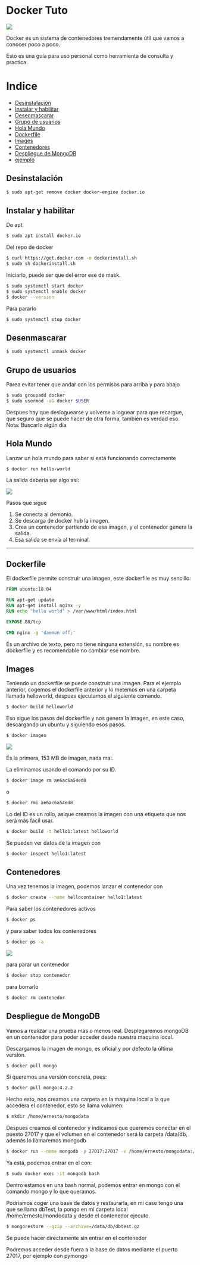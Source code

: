 # Docker Tuto


![](https://github.com/Rijaelto/big_Rata/blob/master/docker/images/dockerlogo.png)

Docker es un sistema de contenedores tremendamente útil que vamos a conocer poco a poco. 

Esto es una guía para uso personal como herramienta de consulta y practica. 


# Indice

<!--ts-->
   * [Desinstalación](#Desinstalación)
   * [Instalar y habilitar](#Instalar-y-habilitar)
   * [Desenmascarar](#Desenmascarar)
   * [Grupo de usuarios](#Grupo-de-usuarios)
   * [Hola Mundo](#Hola-Mundo)
   * [Dockerfile](#Dockerfile)
   * [Images](#Images)
   * [Contenedores](#Contenedores)
   * [Despliegue de MongoDB](#Despliegue-de-MongoDB)
   * [ejemplo](#ejemplo)

<!--te-->


Desinstalación
--------------

```bash
$ sudo apt-get remove docker docker-engine docker.io
```
	
Instalar y habilitar
--------------------

De apt

```bash
$ sudo apt install docker.io
```

Del repo de docker

```bash
$ curl https://get.docker.com -o dockerinstall.sh
$ sudo sh dockerinstall.sh
```

Iniciarlo, puede ser que del error ese de mask.

```bash
$ sudo systemctl start docker
$ sudo systemctl enable docker
$ docker --version
```

Para pararlo

```bash
$ sudo systemctl stop docker
```

Desenmascarar
-------------

```bash
$ sudo systemctl unmask docker
```

Grupo de usuarios
------

Parea evitar tener que andar con los permisos para arriba y para abajo

```bash
$ sudo groupadd docker
$ sudo usermod -aG docker $USER
```

Despues hay que desloguearse y volverse a loguear para que recargue, que seguro que se puede hacer de otra forma, también es verdad eso. Nota: Buscarlo algún día

Hola Mundo
------

Lanzar un hola mundo para saber si está funcionando correctamente

```bash
$ docker run hello-world
```

La salida debería ser algo así:

![](https://github.com/Rijaelto/big_Rata/blob/master/docker/images/helloworld.png)

	
Pasos que sigue
                
1. Se conecta al demonio. 
2. Se descarga de docker hub la imagen.
3. Crea un contenedor partiendo de esa imagen, y el contenedor genera la salida.
4. Esa salida se envía al terminal.
                
----
	
Dockerfile
------

El dockerfile permite construir una imagen, este dockerfile es muy sencillo:

```dockerfile
FROM ubuntu:18.04

RUN apt-get update
RUN apt-get install nginx -y
RUN echo "hello world" > /var/www/html/index.html

EXPOSE 80/tcp

CMD nginx -g 'daemon off;'
```

Es un archivo de texto, pero no tiene ninguna extensión, su nombre es dockerfile y es recomendable no cambiar ese nombre. 


Images
------

Teniendo un dockerfile se puede construir una imagen. Para el ejemplo anterior, cogemos el dockerfile anterior y lo metemos en una carpeta llamada helloworld, despues ejecutamos el siguiente comando.

```bash
$ docker build helloworld
```

Eso sigue los pasos del dockerfile y nos genera la imagen, en este caso, descargando un ubuntu y siguiendo esos pasos.

```bash
$ docker images
```

![](https://github.com/Rijaelto/big_Rata/blob/master/docker/images/images.png)


Es la primera, 153 MB de imagen, nada mal. 

La eliminamos usando el comando por su ID.

```bash
$ docker image rm ae6ac6a54ed8
```

o

```bash
$ docker rmi ae6ac6a54ed8
```

Lo del ID es un rollo, asique creamos la imagen con una etiqueta que nos será más facíl usar. 

```bash
$ docker build -t hello1:latest helloworld
```

Se pueden ver datos de la imagen con 

```bash
$ docker inspect hello1:latest
```


Contenedores
------

Una vez tenemos la imagen, podemos lanzar el contenedor con 

```bash
$ docker create --name hellocontainer hello1:latest
```

Para saber los contenedores activos 

```bash
$ docker ps 
```

y para saber todos los contenedores

```bash
$ docker ps -a
```
![](https://github.com/Rijaelto/big_Rata/blob/master/docker/images/containers.png)

para parar un contenedor 

```bash
$ docker stop contenedor
```

para borrarlo

```bash
$ docker rm contenedor
```

Despliegue de MongoDB
------

Vamos a realizar una prueba más o menos real. Desplegaremos mongoDB en un contenedor para poder acceder desde nuestra maquina local.

Descargamos la imagen de mongo, es oficial y por defecto la última versión. 

```bash
$ docker pull mongo
```

Si queremos una versión concreta, pues:

```bash
$ docker pull mongo:4.2.2
```

Hecho esto, nos creamos una carpeta en la maquina local a la que accedera el contenedor, esto se llama volumen:

```bash
$ mkdir /home/ernesto/mongodata
```

Despues creamos el contenedor y indicamos que queremos conectar en el puesto 27017 y que el volumen en el contenedor será la carpeta /data/db, además lo llamaremos mongodb

```bash
$ docker run --name mongodb -p 27017:27017 -v /home/ernesto/mongodata:/data/db -d mongo -it
```

Ya está, podemos entrar en el con:

```bash
$ sudo docker exec -it mongodb bash
```

Dentro estamos en una bash normal, podemos entrar en mongo con el comando mongo y lo que queramos. 

Podríamos coger una base de datos y restaurarla, en  mi caso tengo una que se llama dbTest, la pongo en mi carpeta local /home/ernesto/mondodata y desde el contenedor ejecuto.

```bash
$ mongorestore --gzip --archive=/data/db/dbtest.gz
```

Se puede hacer directamente sin entrar en el contenedor

Podremos acceder desde fuera a la base de datos mediante el puerto 27017, por ejemplo con pymongo




